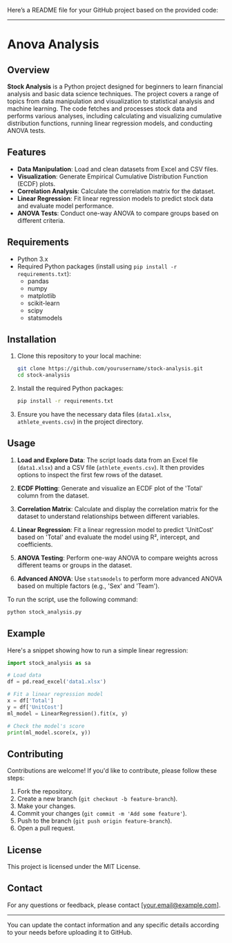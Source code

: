 Here’s a README file for your GitHub project based on the provided code:

---

# Anova Analysis

## Overview

**Stock Analysis** is a Python project designed for beginners to learn financial analysis and basic data science techniques. The project covers a range of topics from data manipulation and visualization to statistical analysis and machine learning. The code fetches and processes stock data and performs various analyses, including calculating and visualizing cumulative distribution functions, running linear regression models, and conducting ANOVA tests.

## Features

- **Data Manipulation**: Load and clean datasets from Excel and CSV files.
- **Visualization**: Generate Empirical Cumulative Distribution Function (ECDF) plots.
- **Correlation Analysis**: Calculate the correlation matrix for the dataset.
- **Linear Regression**: Fit linear regression models to predict stock data and evaluate model performance.
- **ANOVA Tests**: Conduct one-way ANOVA to compare groups based on different criteria.

## Requirements

- Python 3.x
- Required Python packages (install using `pip install -r requirements.txt`):
  - pandas
  - numpy
  - matplotlib
  - scikit-learn
  - scipy
  - statsmodels

## Installation

1. Clone this repository to your local machine:

   ```bash
   git clone https://github.com/yourusername/stock-analysis.git
   cd stock-analysis
   ```

2. Install the required Python packages:

   ```bash
   pip install -r requirements.txt
   ```

3. Ensure you have the necessary data files (`data1.xlsx`, `athlete_events.csv`) in the project directory.

## Usage

1. **Load and Explore Data**: The script loads data from an Excel file (`data1.xlsx`) and a CSV file (`athlete_events.csv`). It then provides options to inspect the first few rows of the dataset.

2. **ECDF Plotting**: Generate and visualize an ECDF plot of the 'Total' column from the dataset.

3. **Correlation Matrix**: Calculate and display the correlation matrix for the dataset to understand relationships between different variables.

4. **Linear Regression**: Fit a linear regression model to predict 'UnitCost' based on 'Total' and evaluate the model using R², intercept, and coefficients.

5. **ANOVA Testing**: Perform one-way ANOVA to compare weights across different teams or groups in the dataset.

6. **Advanced ANOVA**: Use `statsmodels` to perform more advanced ANOVA based on multiple factors (e.g., 'Sex' and 'Team').

To run the script, use the following command:

```bash
python stock_analysis.py
```

## Example

Here's a snippet showing how to run a simple linear regression:

```python
import stock_analysis as sa

# Load data
df = pd.read_excel('data1.xlsx')

# Fit a linear regression model
x = df['Total']
y = df['UnitCost']
ml_model = LinearRegression().fit(x, y)

# Check the model's score
print(ml_model.score(x, y))
```

## Contributing

Contributions are welcome! If you'd like to contribute, please follow these steps:

1. Fork the repository.
2. Create a new branch (`git checkout -b feature-branch`).
3. Make your changes.
4. Commit your changes (`git commit -m 'Add some feature'`).
5. Push to the branch (`git push origin feature-branch`).
6. Open a pull request.

## License

This project is licensed under the MIT License.

## Contact

For any questions or feedback, please contact [your.email@example.com].

---

You can update the contact information and any specific details according to your needs before uploading it to GitHub.

